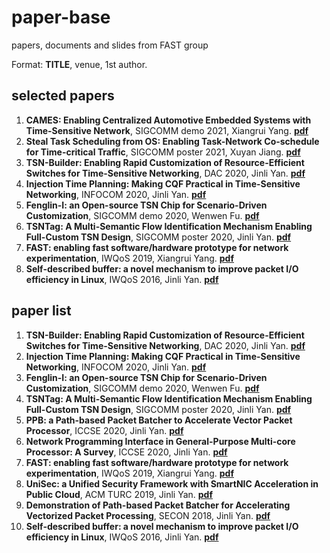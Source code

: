 # paper-base
papers, documents and slides from FAST group

Format: **TITLE**, venue, 1st author. 

## selected papers

1. **CAMES: Enabling Centralized Automotive Embedded Systems with Time-Sensitive Network**, SIGCOMM demo 2021, Xiangrui Yang. [**pdf**](CAMES.pdf)
2. **Steal Task Scheduling from OS: Enabling Task-Network Co-schedule for Time-critical Traffic**, SIGCOMM poster 2021, Xuyan Jiang. [**pdf**](Steal_Task_Scheduling_from_OS.pdf)
3. **TSN-Builder: Enabling Rapid Customization of Resource-Efficient Switches for Time-Sensitive Networking**, DAC 2020, Jinli Yan. [**pdf**](TSN-Builder.pdf)
4. **Injection Time Planning: Making CQF Practical in Time-Sensitive Networking**, INFOCOM 2020, Jinli Yan. [**pdf**](ITP.pdf)
5. **Fenglin-I: an Open-source TSN Chip for Scenario-Driven Customization**, SIGCOMM demo 2020, Wenwen Fu. [**pdf**](https://link.springer.com/article/10.1007/s42045-020-00029-8)
6. **TSNTag: A Multi-Semantic Flow Identification Mechanism Enabling Full-Custom TSN Design**, SIGCOMM poster 2020, Jinli Yan. [**pdf**](TSNTag.pdf)
7. **FAST: enabling fast software/hardware prototype for network experimentation**, IWQoS 2019, Xiangrui Yang. [**pdf**](FAST-final.pdf)
8.  **Self-described buffer: a novel mechanism to improve packet I/O efficiency in Linux**, IWQoS 2016, Jinli Yan. [**pdf**](SDB.pdf)

## paper list

1. **TSN-Builder: Enabling Rapid Customization of Resource-Efficient Switches for Time-Sensitive Networking**, DAC 2020, Jinli Yan. [**pdf**](TSN-Builder.pdf)
2. **Injection Time Planning: Making CQF Practical in Time-Sensitive Networking**, INFOCOM 2020, Jinli Yan. [**pdf**](ITP.pdf)
3. **Fenglin-I: an Open-source TSN Chip for Scenario-Driven Customization**, SIGCOMM demo 2020, Wenwen Fu. [**pdf**](https://link.springer.com/article/10.1007/s42045-020-00029-8)
4. **TSNTag: A Multi-Semantic Flow Identification Mechanism Enabling Full-Custom TSN Design**, SIGCOMM poster 2020, Jinli Yan. [**pdf**](TSNTag.pdf)
5. **PPB: a Path-based Packet Batcher to Accelerate Vector Packet Processor**, ICCSE 2020, Jinli Yan. [**pdf**](PPB.pdf)
6. **Network Programming Interface in General-Purpose Multi-core Processor: A Survey**, ICCSE 2020, Jinli Yan. [**pdf**](Network_Programming_Interface_in_General-Purpose_Multi-core_Processor_A_Survey.pdf)
7. **FAST: enabling fast software/hardware prototype for network experimentation**, IWQoS 2019, Xiangrui Yang. [**pdf**](FAST-final.pdf)
8. **UniSec: a Unified Security Framework with SmartNIC Acceleration in Public Cloud**, ACM TURC 2019, Jinli Yan. [**pdf**](UniSec.pdf)
9. **Demonstration of Path-based Packet Batcher for Accelerating Vectorized Packet Processing**, SECON 2018, Jinli Yan. [**pdf**](Demonstration_of_Path-based_Packet_Batcher_for_Accelerating_Vectorized_Packet_Processing.pdf)
10. **Self-described buffer: a novel mechanism to improve packet I/O efficiency in Linux**, IWQoS 2016, Jinli Yan. [**pdf**](SDB.pdf)
